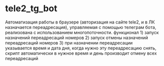 # tele2_tg_bot

Автоматизация работы в браузере (авторизация на сайте tele2, и в ЛК назначается переадресация), управляемая с помощью телеграм бота, реализована с использованием многопоточности.
функционал 1) запуск назначений переадресаций номеров
           2) запуск отмены назначений переадресаций номеров
           3) при назначении переадресации указывается время и дата дня, когда нужно эту переадресацию снять, скрипт автоматически в нужное время и день производит отмену всех переадресаций
           
